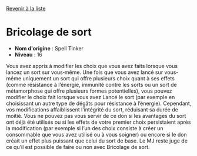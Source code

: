 [Revenir à la liste](list.md)

# Bricolage de sort

 * **Nom d'origine** : Spell Tinker
 * **Niveau** : 16


<p>Vous avez appris à modifier les choix que vous avez faits lorsque vous lancez un sort sur vous‑même. Une fois que vous avez lancé sur vous-même uniquement un sort qui offre plusieurs choix quant à ses effets (comme résistance à l’énergie, immunité contre les sorts ou un sort de métamorphose qui offre plusieurs formes potentielles), vous pouvez modifier le choix fait lorsque vous avez Lancé le sort (par exemple en choisissant un autre type de dégâts pour résistance à l’énergie). Cependant, vos modifications affaiblissent l’intégrité du sort, réduisant sa durée de moitié. Vous ne pouvez pas vous servir de ce don si les avantages du sort ont déjà été utilisés ou si les effets de votre premier choix persistaient après la modification (par exemple si l’un des choix consiste à créer un consommable que vous avez utilisé ou à vous soigner) ou encore si le don créait un effet plus puissant que celui du sort de base. Le MJ reste juge de ce qu’il est possible de faire ou non avec Bricolage de sort.</p>